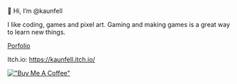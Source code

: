  👋 Hi, I’m @kaunfell


I like coding, games and pixel art. 
Gaming and making games is a great way to learn new things.



<a href="https://kaunfell.github.io/Porfolio-simple/" target="_blank">Porfolio</a>


Itch.io: https://kaunfell.itch.io/

<!---
kaunfell/kaunfell is a ✨ special ✨ repository because its `README.md` (this file) appears on your GitHub profile.
You can click the Preview link to take a look at your changes.
--->
[!["Buy Me A Coffee"](https://www.buymeacoffee.com/assets/img/custom_images/orange_img.png)](https://www.buymeacoffee.com/kaunfell)
